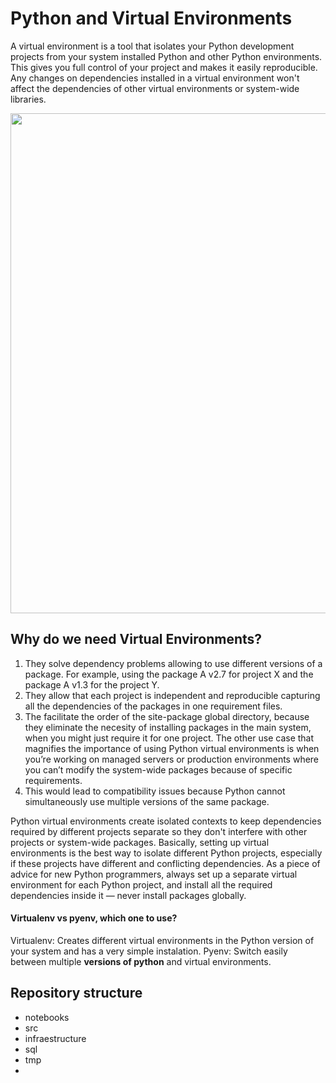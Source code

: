 # Python and Virtual Environments

A virtual environment is a tool that isolates your Python development projects from your system installed Python and other Python environments. This gives you full control of your project and makes it easily reproducible. Any changes on dependencies installed in a virtual environment won't affect the dependencies of other virtual environments or system-wide libraries.

[<img src="https://www.dataquest.io/wp-content/uploads/2022/01/python-virtual-envs1-1024x576.webp" width="800"/>](https://www.dataquest.io/blog/a-complete-guide-to-python-virtual-environments/#:~:text=NOTE%20A%20Python%20project%20folder,in%20a%20virtual%20environment%20folder.)

## Why do we need Virtual Environments?

1. They solve dependency problems allowing to use different versions of a package. For example, using the package A v2.7 for project X and the package A v1.3 for the project Y. 
2. They allow that each project is independent and reproducible capturing all the dependencies of the packages in one requirement files. 
3. The facilitate the order of the site-package global directory, because they eliminate the necesity of installing packages in the main system, when you might just require it for one project. The other use case that magnifies the importance of using Python virtual environments is when you’re working on managed servers or production environments where you can’t modify the system-wide packages because of specific requirements.
4. This would lead to compatibility issues because Python cannot simultaneously use multiple versions of the same package.


Python virtual environments create isolated contexts to keep dependencies required by different projects separate so they don't interfere with other projects or system-wide packages. Basically, setting up virtual environments is the best way to isolate different Python projects, especially if these projects have different and conflicting dependencies. As a piece of advice for new Python programmers, always set up a separate virtual environment for each Python project, and install all the required dependencies inside it — never install packages globally.

#### Virtualenv vs pyenv, which one to use?

Virtualenv: Creates different virtual environments in the Python version of your system and has a very simple instalation.
Pyenv: Switch easily between multiple **versions of python** and virtual environments.


## Repository structure

- notebooks
- src
- infraestructure
- sql
- tmp
- 
